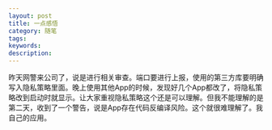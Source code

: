 ```yaml
---
layout: post
title: 一点感悟
category: 随笔
tags: 
keywords:
description:
---
```


昨天网警来公司了，说是进行相关审查。端口要进行上报，使用的第三方库要明确写入隐私策略里面。晚上使用其他App的时候，发现好几个App都改了，将隐私策略改到启动时就显示。让大家重视隐私策略这个还是可以理解。但我不能理解的是第二天，收到了一个警告，说是App存在代码反编译风险。这个就很难理解了。我自己的应用。




